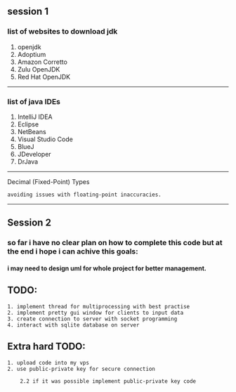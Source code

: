 ## session 1
### list of websites to download jdk 
1. openjdk
3. Adoptium
4. Amazon Corretto
5. Zulu OpenJDK
6. Red Hat OpenJDK
---
### list of java IDEs
1. IntelliJ IDEA
2. Eclipse
3. NetBeans
4. Visual Studio Code
5. BlueJ
6. JDeveloper
7. DrJava
----
Decimal (Fixed-Point) Types
    
    avoiding issues with floating-point inaccuracies.

----
## Session 2

### so far i have no clear plan on how to complete this code but at the end i hope i can achive this goals:

#### i may need to design uml for whole project for better management.
## TODO:

    1. implement thread for multiprocessing with best practise
    2. implement pretty gui window for clients to input data
    3. create connection to server with socket programming
    4. interact with sqlite database on server

## Extra hard TODO: 

    1. upload code into my vps
    2. use public-private key for secure connection
        
        2.2 if it was possible implement public-private key code
